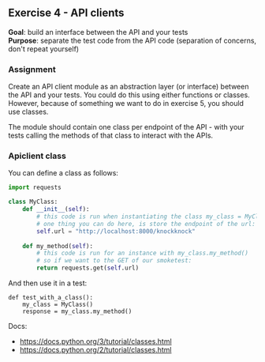 ## Exercise 4 - API clients
**Goal**: build an interface between the API and your tests  
**Purpose**: separate the test code from the API code (separation of concerns,
don't repeat yourself)

### Assignment
Create an API client module as an abstraction layer (or interface) between the API and your tests. You could do this
using either functions or classes. However, because of something we want to do in exercise 5, you should use classes.

The module should contain one class per endpoint of the API - with your tests calling the methods of that class
to interact with the APIs.


### Apiclient class
You can define a class as follows:
```python
import requests

class MyClass:
    def __init__(self):
        # this code is run when instantiating the class my_class = MyClass()
        # one thing you can do here, is store the endpoint of the url:
        self.url = "http://localhost:8000/knockknock"
    
    def my_method(self):
        # this code is run for an instance with my_class.my_method()
        # so if we want to the GET of our smoketest:
        return requests.get(self.url)

```

And then use it in a test:
```
def test_with_a_class():
    my_class = MyClass()
    response = my_class.my_method()

```

Docs:
- https://docs.python.org/3/tutorial/classes.html
- https://docs.python.org/2/tutorial/classes.html
